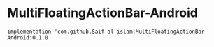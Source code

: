 # MultiFloatingActionBar-Android


    implementation 'com.github.Saif-al-islam:MultiFloatingActionBar-Android:0.1.0
